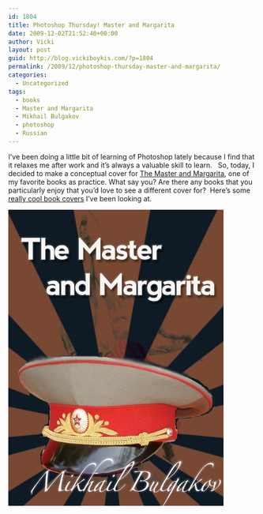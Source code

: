 ```yaml
---
id: 1804
title: Photoshop Thursday! Master and Margarita
date: 2009-12-02T21:52:40+00:00
author: Vicki
layout: post
guid: http://blog.vickiboykis.com/?p=1804
permalink: /2009/12/photoshop-thursday-master-and-margarita/
categories:
  - Uncategorized
tags:
  - books
  - Master and Margarita
  - Mikhail Bulgakov
  - photoshop
  - Russian
---
```

I&#8217;ve been doing a little bit of learning of Photoshop lately because I find that it relaxes me after work and it&#8217;s always a valuable skill to learn.   So, today, I decided to make a conceptual cover for [The Master and Margarita](http://en.wikipedia.org/wiki/The_Master_and_Margarita), one of my favorite books as practice. What say you? Are there any books that you particularly enjoy that you&#8217;d love to see a different cover for?  Here&#8217;s some [really cool book covers](http://www.smashingmagazine.com/2008/04/14/excellent-book-covers-and-paperbacks/) I&#8217;ve been looking at.

[<img class="aligncenter size-full wp-image-1824" title="Master and Margarita Cover" src="https://raw.githubusercontent.com/veekaybee/wlb/gh-pages/assets/images/2009/12/Master-and-Margarita-Cover1.jpg" alt="Master and Margarita Cover" width="436" height="600" />](https://raw.githubusercontent.com/veekaybee/wlb/gh-pages/assets/images/2009/12/Master-and-Margarita-Cover1.jpg)